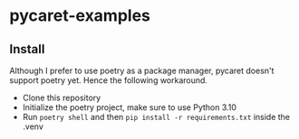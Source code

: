 # pycaret-examples

## Install

Although I prefer to use poetry as a package manager, pycaret doesn't support poetry yet. Hence the following workaround.

- Clone this repository
- Initialize the poetry project, make sure to use Python 3.10
- Run `poetry shell` and then `pip install -r requirements.txt` inside the .venv


